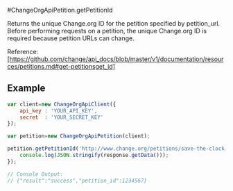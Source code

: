 #ChangeOrgApiPetition.getPetitionId

Returns the unique Change.org ID for the petition specified by petition_url. Before performing requests on a petition, the unique Change.org ID is required because petition URLs can change.

Reference: [https://github.com/change/api_docs/blob/master/v1/documentation/resources/petitions.md#get-petitionsget_id]

Example
------
```javascript
var client=new ChangeOrgApiClient({
	api_key	: 'YOUR_API_KEY',
	secret 	: 'YOUR_SECRET_KEY'
});

var petition=new ChangeOrgApiPetition(client);

petition.getPetitionId('http://www.change.org/petitions/save-the-clock-tower',function(response) {
	console.log(JSON.stringify(response.getData()));
});

// Console Output:
// {"result":"success","petition_id":1234567} 
```
